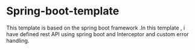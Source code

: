 # Spring-boot-template
This template is based on the spring boot framework .In this template , i have defined rest API using spring boot
and Interceptor and custom error handling.
